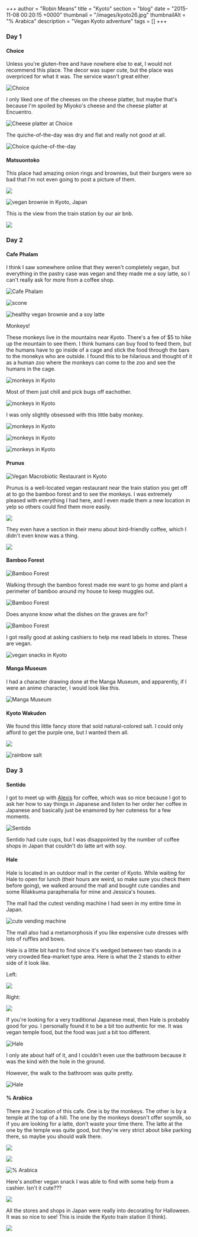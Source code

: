 +++
author = "Robin Means"
title = "Kyoto"
section = "blog"
date = "2015-11-08 00:20:15 +0000"
thumbnail = "/images/kyoto26.jpg"
thumbnailAlt = "% Arabica"
description = "Vegan Kyoto adventure"
tags = []
+++

### Day 1

#### Choice

Unless you're gluten-free and have nowhere else to eat, I would not recommend this place. The decor was super cute, but the place was overpriced for what it was. The service wasn't great either.

![Choice](/images/kyoto-choice-decor.jpg)

I only liked one of the cheeses on the cheese platter, but maybe that's because I'm spoiled by Miyoko's cheese and the cheese platter at Encuentro.

![Cheese platter at Choice](/images/kyoto-choice-cheese.jpg)

The quiche-of-the-day was dry and flat and really not good at all.

![Choice quiche-of-the-day](/images/kyoto-choice-quiche.jpg)



#### Matsuontoko

This place had amazing onion rings and brownies, but their burgers were so bad that I'm not even going to post a picture of them.

![](/images/kyoto-onion-rings.jpg)

![vegan brownie in Kyoto, Japan](/images/kyoto-brownie.jpg)

This is the view from the train station by our air bnb.

![](/images/kyoto1.jpg)



### Day 2

#### Cafe Phalam

I think I saw somewhere online that they weren't completely vegan, but everything in the pastry case was vegan and they made me a soy latte, so I can't really ask for more from a coffee shop.

![Cafe Phalam](/images/kyoto-cafe-phalam3.jpg)

![scone](/images/kyoto-cafe-phalam2.jpg)

![healthy vegan brownie and a soy latte](/images/kyoto-cafe-phalam.jpg)



Monkeys!

These monkeys live in the mountains near Kyoto. There's a fee of $5 to hike up the mountain to see them. I think humans can buy food to feed them, but the humans have to go inside of a cage and stick the food through the bars to the monekys who are outside. I found this to be hilarious and thought of it as a human zoo where the monkeys can come to the zoo and see the humans in the cage.

![monkeys in Kyoto](/images/kyoto4.jpg)

Most of them just chill and pick bugs off eachother.

![monkeys in Kyoto](/images/kyoto8.jpg)

I was only slightly obsessed with this little baby monkey.

![monkeys in Kyoto](/images/kyoto5.jpg)

![monkeys in Kyoto](/images/kyoto6.jpg)

![monkeys in Kyoto](/images/kyoto7.jpg)



#### Prunus

![Vegan Macrobiotic Restaurant in Kyoto](/images/kyoto3.jpg)

Prunus is a well-located vegan restaurant near the train station you get off at to go the bamboo forest and to see the monkeys. I was extremely pleased with everything I had here, and I even made them a new location in yelp so others could find them more easily.

![](/images/kyoto11.jpg)

They even have a section in their menu about bird-friendly coffee, which I didn't even know was a thing.

![](/images/kyoto10.jpg)



#### Bamboo Forest

![Bamboo Forest](/images/kyoto12.jpg)

Walking through the bamboo forest made me want to go home and plant a perimeter of bamboo around my house to keep muggles out.

![Bamboo Forest](/images/kyoto13.jpg)

Does anyone know what the dishes on the graves are for?

![Bamboo Forest](/images/kyoto14.jpg)

I got really good at asking cashiers to help me read labels in stores. These are vegan.

![vegan snacks in Kyoto](/images/kyoto9.jpg)



#### Manga Museum

I had a character drawing done at the Manga Museum, and apparently, if I were an anime character, I would look like this.

![Manga Museum](/images/kyoto15.jpg)



#### Kyoto Wakuden

We found this little fancy store that sold&nbsp;natural-colored&nbsp;salt. I could only afford to get the purple one, but I wanted them all.

![](/images/kyoto17.jpg)

![rainbow salt](/images/kyoto16.jpg)



### Day 3

#### Sentido

I got to meet up with [Alexis](https://instagram.com/kawaiivegan/) for coffee, which was so nice because I got to ask her how to say things in Japanese and listen to her order her coffee in Japanese and basically just be enamored by her cuteness for a few moments.

![Sentido](/images/kyoto19.jpg)

Sentido had cute cups, but I was disappointed by the number of coffee shops in Japan that couldn't do latte art with soy.



#### Hale

Hale is located in an outdoor mall in the center of Kyoto. While waiting for Hale to open for lunch (their hours are weird, so make sure you check them before going), we walked around the mall and bought cute candies and some Rilakkuma paraphenalia for mine and Jessica's houses.

The mall had the cutest vending machine I had seen in my entire time in Japan.

![cute vending machine](/images/kyoto18.jpg)

The mall also had a metamorphosis if you like expensive cute dresses with lots of ruffles and bows.

Hale is a little bit hard to find since it's wedged between two stands in a very crowded flea-market type area. Here is what the 2 stands to either side of it look like.

Left:

![](/images/kyoto20.jpg)

Right:

![](/images/kyoto21.jpg)

If you're looking for a very traditional Japanese meal, then Hale is probably good for you. I personally found it to be a bit too authentic for me. It was vegan temple food, but the food was just a bit too different.

![Hale](/images/kyoto22.jpg)

I only ate about half of it, and I couldn't even use the bathroom because it was the kind with the hole in the ground.

However, the walk to the bathroom was quite pretty.

![Hale](/images/kyoto23.jpg)



#### % Arabica

There are 2 location of this cafe. One is by the monkeys. The other is by a temple at the top of a hill. The one by the monkeys doesn't offer soymilk, so if you are looking for a latte, don't waste your time there. The latte at the one by the temple was quite good, but they're very strict about bike parking there, so maybe you should walk there.

![](/images/kyoto24.jpg)

![](/images/kyoto25.jpg)

![% Arabica](/images/kyoto26.jpg)

Here's another vegan snack I was able to find with some help from a cashier. Isn't it cute???

![](/images/kyoto27.jpg)

All the stores and shops in Japan were really into decorating for Halloween. It was so nice to see! This is inside the Kyoto train station (I think).

![](/images/kyoto28.jpg)

